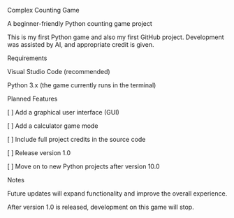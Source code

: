 Complex Counting Game

A beginner-friendly Python counting game project




This is my first Python game and also my first GitHub project. Development was assisted by AI, and appropriate credit is given.

Requirements

Visual Studio Code (recommended)

Python 3.x (the game currently runs in the terminal)


Planned Features

[ ] Add a graphical user interface (GUI)

[ ] Add a calculator game mode

[ ] Include full project credits in the source code

[ ] Release version 1.0

[ ] Move on to new Python projects after version 10.0


Notes

Future updates will expand functionality and improve the overall experience.

After version 1.0 is released, development on this game will stop.
